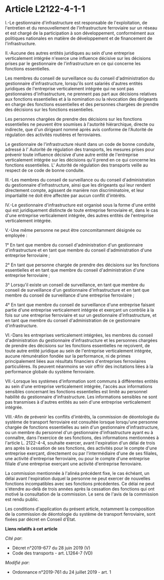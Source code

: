 # Article L2122-4-1-1

I.-Le gestionnaire d'infrastructure est responsable de l'exploitation, de l'entretien et du renouvellement de
l'infrastructure ferroviaire sur un réseau et est chargé de la participation à son développement, conformément aux politiques
nationales en matière de développement et de financement de l'infrastructure. 

II.-Aucune des autres entités juridiques au sein d'une entreprise verticalement intégrée n'exerce une influence décisive sur
les décisions prises par le gestionnaire de l'infrastructure en ce qui concerne les fonctions essentielles. 

Les membres du conseil de surveillance ou du conseil d'administration du gestionnaire d'infrastructure, lorsqu'ils sont
salariés d'autres entités juridiques de l'entreprise verticalement intégrée qui ne sont pas gestionnaires d'infrastructure,
ne prennent pas part aux décisions relatives aux fonctions essentielles et à la nomination ou la révocation des dirigeants en
charge des fonctions essentielles et des personnes chargées de prendre des décisions sur les fonctions essentielles. 

Les personnes chargées de prendre des décisions sur les fonctions essentielles ne peuvent être soumises à l'autorité
hiérarchique, directe ou indirecte, que d'un dirigeant nommé après avis conforme de l'Autorité de régulation des activités
routières et ferroviaires. 

Le gestionnaire de l'infrastructure réunit dans un code de bonne conduite, adressé à l'       Autorité de régulation des
transports, les mesures prises pour prévenir toute influence décisive d'une autre entité de l'entreprise verticalement
intégrée sur les décisions qu'il prend en ce qui concerne les fonctions essentielles. L'       Autorité de régulation des
transports veille au respect de ce code de bonne conduite. 

III.-Les membres du conseil de surveillance ou du conseil d'administration du gestionnaire d'infrastructure, ainsi que les
dirigeants qui leur rendent directement compte, agissent de manière non discriminatoire, et leur impartialité ne doit être
affectée par aucun conflit d'intérêts. 

IV.-Le gestionnaire d'infrastructure est organisé sous la forme d'une entité qui est juridiquement distincte de toute
entreprise ferroviaire et, dans le cas d'une entreprise verticalement intégrée, des autres entités de l'entreprise
verticalement intégrée. 

V.-Une même personne ne peut être concomitamment désignée ou employée : 

1° En tant que membre du conseil d'administration d'un gestionnaire d'infrastructure et en tant que membre du conseil
d'administration d'une entreprise ferroviaire ; 

2° En tant que personne chargée de prendre des décisions sur les fonctions essentielles et en tant que membre du conseil
d'administration d'une entreprise ferroviaire ; 

3° Lorsqu'il existe un conseil de surveillance, en tant que membre du conseil de surveillance d'un gestionnaire
d'infrastructure et en tant que membre du conseil de surveillance d'une entreprise ferroviaire ; 

4° En tant que membre du conseil de surveillance d'une entreprise faisant partie d'une entreprise verticalement intégrée et
exerçant un contrôle à la fois sur une entreprise ferroviaire et sur un gestionnaire d'infrastructure, et en tant que membre
du conseil d'administration de ce gestionnaire d'infrastructure. 

VI.-Dans les entreprises verticalement intégrées, les membres du conseil d'administration du gestionnaire d'infrastructure et
les personnes chargées de prendre des décisions sur les fonctions essentielles ne reçoivent, de toute autre entité juridique
au sein de l'entreprise verticalement intégrée, aucune rémunération fondée sur la performance, ni de primes principalement
liées aux résultats financiers d'entreprises ferroviaires particulières. Ils peuvent néanmoins se voir offrir des incitations
liées à la performance globale du système ferroviaire. 

VII.-Lorsque les systèmes d'information sont communs à différentes entités au sein d'une entreprise verticalement intégrée,
l'accès aux informations sensibles concernant les fonctions essentielles est limité au personnel habilité du gestionnaire
d'infrastructure. Les informations sensibles ne sont pas transmises à d'autres entités au sein d'une entreprise verticalement
intégrée. 

VIII.-Afin de prévenir les conflits d'intérêts, la commission de déontologie du système de transport ferroviaire est
consultée lorsque lorsqu'une personne chargée de fonctions essentielles au sein d'un gestionnaire d'infrastructure, ou un
membre du personnel d'un gestionnaire d'infrastructure ayant eu à connaître, dans l'exercice de ses fonctions, des
informations mentionnées à l'article L. 2122-4-4, souhaite exercer, avant l'expiration d'un délai de trois ans après la
cessation de ses fonctions, des activités pour le compte d'une entreprise exerçant, directement ou par l'intermédiaire d'une
de ses filiales, une activité d'entreprise ferroviaire, ou pour le compte d'une entreprise filiale d'une entreprise exerçant
une activité d'entreprise ferroviaire. 

La commission mentionnée à l'alinéa précédent fixe, le cas échéant, un délai avant l'expiration duquel la personne ne peut
exercer de nouvelles fonctions incompatibles avec ses fonctions précédentes. Ce délai ne peut s'étendre au-delà de trois
années après la cessation des fonctions qui ont motivé la consultation de la commission. Le sens de l'avis de la commission
est rendu public. 

Les conditions d'application du présent article, notamment la composition de la commission de déontologie du système de
transport ferroviaire, sont fixées par décret en Conseil d'Etat.

**Liens relatifs à cet article**

_Cité par_:

  - Décret n°2019-677 du 28 juin 2019 (V)
  - Code des transports - art. L1264-7 (VD)

_Modifié par_:

  - Ordonnance n°2019-761 du 24 juillet 2019 - art. 1
